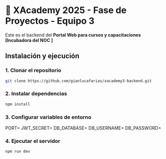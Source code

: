 # 🚀 XAcademy 2025 - Fase de Proyectos - Equipo 3

Este es el backend del **Portal Web para cursos y capacitaciones [Incubadora del NOC ]**

## Instalación y ejecución

### 1. Clonar el repositorio

```bash
git clone https://github.com/gianlucafarias/xacademy3-backend.git
```

### 2. Instalar dependencias

```bash
npm install
```

### 3. Configurar variables de entorno

PORT=
JWT_SECRET=
DB_DATABASE=
DB_USERNAME=
DB_PASSWORD=

### 4. Ejecutar el servidor

```bash
npm run dev
```




